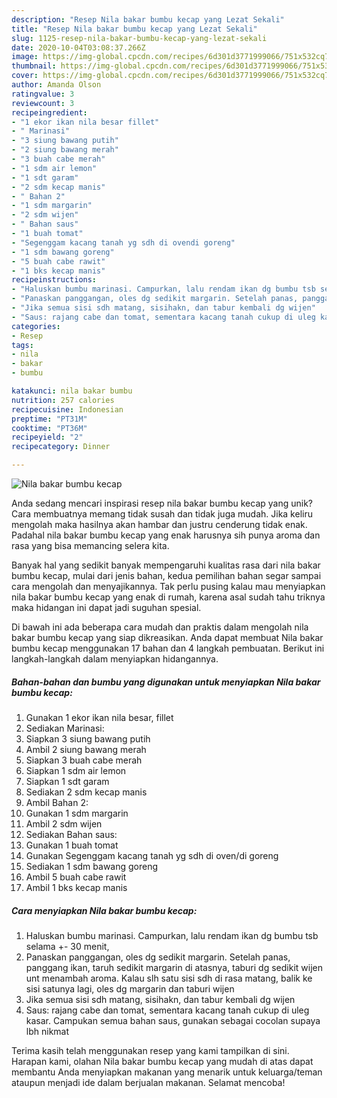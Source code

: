 ```yaml
---
description: "Resep Nila bakar bumbu kecap yang Lezat Sekali"
title: "Resep Nila bakar bumbu kecap yang Lezat Sekali"
slug: 1125-resep-nila-bakar-bumbu-kecap-yang-lezat-sekali
date: 2020-10-04T03:08:37.266Z
image: https://img-global.cpcdn.com/recipes/6d301d3771999066/751x532cq70/nila-bakar-bumbu-kecap-foto-resep-utama.jpg
thumbnail: https://img-global.cpcdn.com/recipes/6d301d3771999066/751x532cq70/nila-bakar-bumbu-kecap-foto-resep-utama.jpg
cover: https://img-global.cpcdn.com/recipes/6d301d3771999066/751x532cq70/nila-bakar-bumbu-kecap-foto-resep-utama.jpg
author: Amanda Olson
ratingvalue: 3
reviewcount: 3
recipeingredient:
- "1 ekor ikan nila besar fillet"
- " Marinasi"
- "3 siung bawang putih"
- "2 siung bawang merah"
- "3 buah cabe merah"
- "1 sdm air lemon"
- "1 sdt garam"
- "2 sdm kecap manis"
- " Bahan 2"
- "1 sdm margarin"
- "2 sdm wijen"
- " Bahan saus"
- "1 buah tomat"
- "Segenggam kacang tanah yg sdh di ovendi goreng"
- "1 sdm bawang goreng"
- "5 buah cabe rawit"
- "1 bks kecap manis"
recipeinstructions:
- "Haluskan bumbu marinasi. Campurkan, lalu rendam ikan dg bumbu tsb selama +- 30 menit,"
- "Panaskan panggangan, oles dg sedikit margarin. Setelah panas, panggang ikan, taruh sedikit margarin di atasnya, taburi dg sedikit wijen unt menambah aroma. Kalau slh satu sisi sdh di rasa matang, balik ke sisi satunya lagi, oles dg margarin dan taburi wijen"
- "Jika semua sisi sdh matang, sisihakn, dan tabur kembali dg wijen"
- "Saus: rajang cabe dan tomat, sementara kacang tanah cukup di uleg kasar. Campukan semua bahan saus, gunakan sebagai cocolan supaya lbh nikmat"
categories:
- Resep
tags:
- nila
- bakar
- bumbu

katakunci: nila bakar bumbu 
nutrition: 257 calories
recipecuisine: Indonesian
preptime: "PT31M"
cooktime: "PT36M"
recipeyield: "2"
recipecategory: Dinner

---
```



![Nila bakar bumbu kecap](https://img-global.cpcdn.com/recipes/6d301d3771999066/751x532cq70/nila-bakar-bumbu-kecap-foto-resep-utama.jpg)

Anda sedang mencari inspirasi resep nila bakar bumbu kecap yang unik? Cara membuatnya memang tidak susah dan tidak juga mudah. Jika keliru mengolah maka hasilnya akan hambar dan justru cenderung tidak enak. Padahal nila bakar bumbu kecap yang enak harusnya sih punya aroma dan rasa yang bisa memancing selera kita.



Banyak hal yang sedikit banyak mempengaruhi kualitas rasa dari nila bakar bumbu kecap, mulai dari jenis bahan, kedua pemilihan bahan segar sampai cara mengolah dan menyajikannya. Tak perlu pusing kalau mau menyiapkan nila bakar bumbu kecap yang enak di rumah, karena asal sudah tahu triknya maka hidangan ini dapat jadi suguhan spesial.


Di bawah ini ada beberapa cara mudah dan praktis dalam mengolah nila bakar bumbu kecap yang siap dikreasikan. Anda dapat membuat Nila bakar bumbu kecap menggunakan 17 bahan dan 4 langkah pembuatan. Berikut ini langkah-langkah dalam menyiapkan hidangannya.

<!--inarticleads1-->

##### Bahan-bahan dan bumbu yang digunakan untuk menyiapkan Nila bakar bumbu kecap:

1. Gunakan 1 ekor ikan nila besar, fillet
1. Sediakan  Marinasi:
1. Siapkan 3 siung bawang putih
1. Ambil 2 siung bawang merah
1. Siapkan 3 buah cabe merah
1. Siapkan 1 sdm air lemon
1. Siapkan 1 sdt garam
1. Sediakan 2 sdm kecap manis
1. Ambil  Bahan 2:
1. Gunakan 1 sdm margarin
1. Ambil 2 sdm wijen
1. Sediakan  Bahan saus:
1. Gunakan 1 buah tomat
1. Gunakan Segenggam kacang tanah yg sdh di oven/di goreng
1. Sediakan 1 sdm bawang goreng
1. Ambil 5 buah cabe rawit
1. Ambil 1 bks kecap manis




<!--inarticleads2-->

##### Cara menyiapkan Nila bakar bumbu kecap:

1. Haluskan bumbu marinasi. Campurkan, lalu rendam ikan dg bumbu tsb selama +- 30 menit,
1. Panaskan panggangan, oles dg sedikit margarin. Setelah panas, panggang ikan, taruh sedikit margarin di atasnya, taburi dg sedikit wijen unt menambah aroma. Kalau slh satu sisi sdh di rasa matang, balik ke sisi satunya lagi, oles dg margarin dan taburi wijen
1. Jika semua sisi sdh matang, sisihakn, dan tabur kembali dg wijen
1. Saus: rajang cabe dan tomat, sementara kacang tanah cukup di uleg kasar. Campukan semua bahan saus, gunakan sebagai cocolan supaya lbh nikmat




Terima kasih telah menggunakan resep yang kami tampilkan di sini. Harapan kami, olahan Nila bakar bumbu kecap yang mudah di atas dapat membantu Anda menyiapkan makanan yang menarik untuk keluarga/teman ataupun menjadi ide dalam berjualan makanan. Selamat mencoba!
